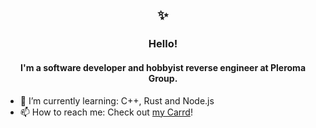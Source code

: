 <h2 align="center">✨</h1>
<h3 align="center">Hello!</h2>
<h4 align="center">I'm a software developer and hobbyist reverse engineer at Pleroma Group.</h2>   

- 🌱 I’m currently learning: C++, Rust and Node.js
- 📫 How to reach me: Check out [my Carrd](https://mirac.carrd.co)!
